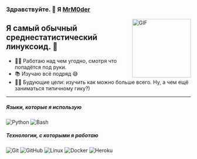 ### Здравствуйте. 👋 Я [MrM0der](https://github.com/MrM0der/MrM0der/)

<img align="right" alt="GIF" height="160px" src="https://cdn.discordapp.com/attachments/1049305877959676038/1072839433491054602/image.png" />

## Я самый обычный среднестатистический линуксоид. 🐧

- 👨‍💻 Работаю над чем угодно, смотря что попадётся под руки.
- 📚 Изучаю всё подряд 😅
- 💪🏼 Будующие цели: изучить как можно больше всего. Ну, а чем ещё заниматься типичному гику?)

---

##### Языки, которые я использую

![Python](https://img.shields.io/badge/-Python-000000?style=flat&logo=python)
![Bash](https://img.shields.io/badge/-Bash-000000?style=flat&logo=bash)

##### Технологии, с которыми я работаю

![Git](https://img.shields.io/badge/-Git-222222?style=flat&logo=git&logoColor=F05032)
![GitHub](https://img.shields.io/badge/-GitHub-222222?style=flat&logo=github&logoColor=181717)
![Linux](https://img.shields.io/badge/-Linux-222222?style=flat&logo=linux&logoColor=FCC624)
![Docker](https://img.shields.io/badge/-Docker-black?style=flat-square&logo=docker)
![Heroku](https://img.shields.io/badge/-Heroku-222222?style=flat-square&logo=heroku)
<br/>

